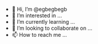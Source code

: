 - 👋 Hi, I’m @egbegbegb
- 👀 I’m interested in ...
- 🌱 I’m currently learning ...
- 💞️ I’m looking to collaborate on ...
- 📫 How to reach me ...

<!---
egbegbegb/egbegbegb is a ✨ special ✨ repository because its `README.md` (this file) appears on your GitHub profile.
You can click the Preview link to take a look at your changes.
--->
